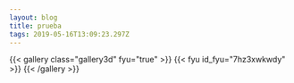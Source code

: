 ```yaml
---
layout: blog
title: prueba
tags: 2019-05-16T13:09:23.297Z
---
```

{{< gallery class="gallery3d" fyu="true" >}}
    {{< fyu id_fyu="7hz3xwkwdy" >}}
{{< /gallery >}}
